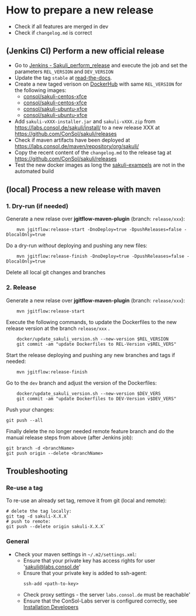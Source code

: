 # How to prepare a new release

* Check if all features are merged in dev
* Check if `changelog.md` is correct

## (Jenkins CI) Perform a new official release
* Go to [Jenkins - Sakuli_perform_release](http://labs-build.consol.de/job/Sakuli_perform_release/) and execute the job and set the parameters `REL_VERSION` and `DEV_VERSION`
* Update the tag `stable` at [read-the-docs](https://readthedocs.org/projects/sakuli/).
* Create a new taged verison on [DockerHub](https://hub.docker.com/) with same `REL_VERSION` for the following images:
	* [consol/sakuli-centos-xfce](https://hub.docker.com/r/consol/sakuli-centos-xfce/~/settings/automated-builds/)
	* [consol/sakuli-centos-xfce](https://hub.docker.com/r/consol/sakuli-centos-xfce-java/~/settings/automated-builds/)
	* [consol/sakuli-ubuntu-xfce](https://hub.docker.com/r/consol/sakuli-ubuntu-xfce/~/settings/automated-builds/)
	* [consol/sakuli-ubuntu-xfce](https://hub.docker.com/r/consol/sakuli-ubuntu-xfce-java/~/settings/automated-builds/)
* Add `sakuli-vXXX-installer.jar` and `sakuli-vXXX.zip` from https://labs.consol.de/sakuli/install/ to a new release XXX at https://github.com/ConSol/sakuli/releases
* Check if maven artifacts have been deployed at https://labs.consol.de/maven/repository/org/sakuli/ 
* Copy the recent content of the `changelog.md` to the release tag at https://github.com/ConSol/sakuli/releases
* Test the new docker images as long the [sakuli-exampels](https://github.com/ConSol/sakuli-examples) are not in the automated build

## (local) Process a new release with maven

### 1. Dry-run (if needed)
Generate a new relase over **jgitflow-maven-plugin** (branch: `release/xxx`):

		mvn jgitflow:release-start -DnoDeploy=true -DpushReleases=false -DlocalOnly=true      

Do a dry-run _without_ deploying and pushing any new files:

		mvn jgitflow:release-finish -DnoDeploy=true -DpushReleases=false -DlocalOnly=true

Delete all local git changes and branches

### 2. Release

Generate a new relase over **jgitflow-maven-plugin** (branch: `release/xxx`):

		mvn jgitflow:release-start

Execute the following commands, to update the Dockerfiles to the new release version at the branch `release/xxx` .
        
        docker/update_sakuli_version.sh --new-version $REL_VERSION
        git commit -am "update Dockerfiles to REL-Version v$REL_VERS"
        

Start the release deploying and pushing any new branches and tags if needed:

		mvn jgitflow:release-finish

Go to the `dev` branch and adjust the version of the Dockerfiles:

        docker/update_sakuli_version.sh --new-version $DEV_VERS
        git commit -am "update Dockerfiles to DEV-Version v$DEV_VERS"

Push your changes:

    git push --all

Finally delete the no longer needed remote feature branch and do the manual release steps from above (after Jenkins job):

	git branch -d <branchName>
    git push origin --delete <branchName>


## Troubleshooting
### Re-use a tag
To re-use an already set tag, remove it from git (local and remote):

    # delete the tag locally:
    git tag -d sakuli-X.X.X`
	# push to remote:
	git push --delete origin sakuli-X.X.X`

### General

* Check your maven settings in `~/.m2/settings.xml`:
   * Ensure that your private key has access rights for user 'sakuli@labs.consol.de'
   * Ensure that your private key is added to ssh-agent:
     ```
     ssh-add <path-to-key>
     ```
   * Check proxy settings - the server `labs.consol.de` must be reachable'
   * Ensure that the ConSol-Labs server is configured correctly, see [Installation Developers](installation-developers.md#database-setup)
